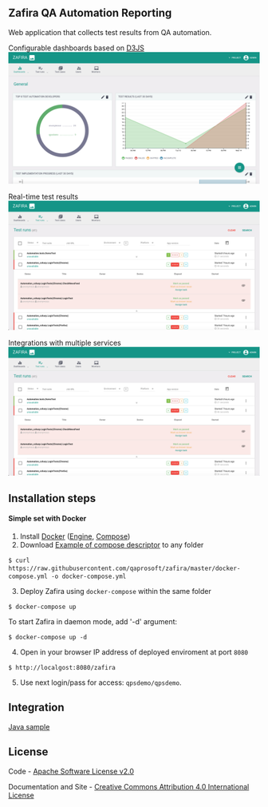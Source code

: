 ## Zafira QA Automation Reporting

Web application that collects test results from QA automation.

Configurable dashboards based on [D3JS](https://d3js.org/)
![Alt text](./public/demo-dashboards.png "Dashboards")

Real-time test results
![Alt text](./public/demo-testruns.png "Test runs")

Integrations with multiple services
![Alt text](./public/demo-testruns.png "Integrations")

## Installation steps

#### Simple set with Docker

1. Install [Docker](https://docs.docker.com/engine/installation/) ([Engine](https://docs.docker.com/engine/installation/), [Compose](https://docs.docker.com/compose/install/))
2. Download [Example of compose descriptor](https://raw.githubusercontent.com/qaprosoft/zafira/master/docker-compose.yml) to any folder

  ```Shell
  $ curl https://raw.githubusercontent.com/qaprosoft/zafira/master/docker-compose.yml -o docker-compose.yml
  ```
3. Deploy Zafira using `docker-compose` within the same folder

  ```Shell
  $ docker-compose up
  ```
To start Zafira in daemon mode, add '-d' argument:
  ```Shell
  $ docker-compose up -d
  ```  
4. Open in your browser IP address of deployed enviroment at port `8080`

  ```
  $ http://localgost:8080/zafira
  ```
5. Use next login/pass for access: `qpsdemo/qpsdemo`.

## Integration

[Java sample](https://github.com/qaprosoft/carina-demo)

## License
Code - [Apache Software License v2.0](http://www.apache.org/licenses/LICENSE-2.0)

Documentation and Site - [Creative Commons Attribution 4.0 International License](http://creativecommons.org/licenses/by/4.0/deed.en_US)
